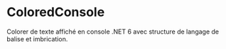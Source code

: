 # ColoredConsole
Colorer de texte affiché en console .NET 6 avec structure de langage de balise et imbrication.
